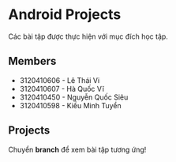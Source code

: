 # Android Projects
Các bài tập được thực hiện với mục đích học tập.
## Members
- 3120410606 - Lê Thái Vi
- 3120410607 - Hà Quốc Vĩ
- 3120410450 - Nguyễn Quốc Siêu
- 3120410598 - Kiều Minh Tuyển
## Projects
Chuyển **branch** để xem bài tập tương ứng!
